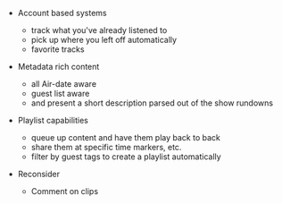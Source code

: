 * Account based systems
  * track what you've already listened to
  * pick up where you left off automatically
  * favorite tracks

* Metadata rich content
  * all Air-date aware
  * guest list aware
  * and present a short description parsed out of the show rundowns

* Playlist capabilities
  * queue up content and have them play back to back
  * share them at specific time markers, etc.
  * filter by guest tags to create a playlist automatically

* Reconsider
  * Comment on clips
